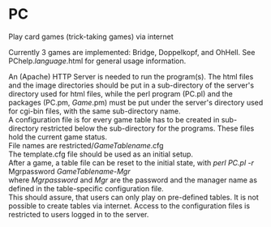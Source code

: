# PC
Play card games (trick-taking games) via internet

Currently 3 games are implemented: Bridge, Doppelkopf, and OhHell.
See PChelp.<i>language</i>.html for general usage information.

An (Apache) HTTP Server is needed to run the program(s).
The html files and the image directories should be put in a sub-directory
of the server's directory used for html files, while the perl program 
(PC.pl) and the packages (PC.pm, <i>Game</i>.pm) must be put under the 
server's directory used for cgi-bin files, with the same sub-directory 
name.<br>
A configuration file is for every game table has to be created in 
sub-directory restricted below the sub-directory for the programs.
These files hold the current game status.<br>
File names are restricted/<i>Game</i><i>Tablename</i>.cfg<br>
The template.cfg file should be used as an initial setup. <br>
After a game, a table file can be reset to the initial state, with 
<i>perl PC.pl -r </i>Mgrpassword</i> <i>Game</i><i>Tablename</i>-<i>Mgr</i><br>
where <i>Mgrpassword</i> and <i>Mgr</i> are the password and the manager name 
as defined in the table-specific configuration file.<br>
This should assure, that users can only play on pre-defined tables. 
It is not possible to create tables via internet. Access to the 
configuration files is restricted to users logged in to the server.
